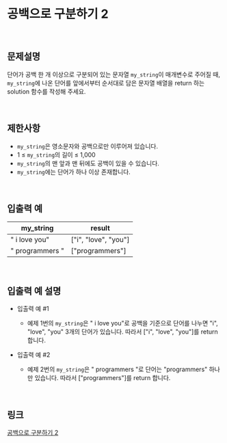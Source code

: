 # 공백으로 구분하기 2

<br>

## 문제설명
단어가 공백 한 개 이상으로 구분되어 있는 문자열 `my_string`이 매개변수로 주어질 때, `my_string`에 나온 단어를 앞에서부터 순서대로 담은 문자열 배열을 return 하는 solution 함수를 작성해 주세요.

<br>

## 제한사항
- `my_string`은 영소문자와 공백으로만 이루어져 있습니다.
- 1 ≤ `my_string`의 길이 ≤ 1,000
- `my_string`의 맨 앞과 맨 뒤에도 공백이 있을 수 있습니다.
- `my_string`에는 단어가 하나 이상 존재합니다.

<br>

## 입출력 예
| my_string | result |
|---|---|
| " i    love  you" | ["i", "love", "you"] |
| "    programmers  " | ["programmers"] |

<br>

## 입출력 예 설명
- 입출력 예 #1
    - 예제 1번의 `my_string`은 " i    love  you"로 공백을 기준으로 단어를 나누면 "i", "love", "you" 3개의 단어가 있습니다. 따라서 ["i", "love", "you"]를 return 합니다.

- 입출력 예 #2
    - 예제 2번의 `my_string`은 "    programmers  "로 단어는 "programmers" 하나만 있습니다. 따라서 ["programmers"]를 return 합니다.

<br>

## 링크
[공백으로 구분하기 2](https://school.programmers.co.kr/learn/courses/30/lessons/181868)
